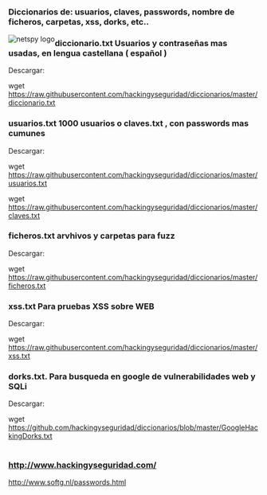 ### Diccionarios de: usuarios, claves, passwords, nombre de ficheros, carpetas, xss, dorks, etc..

<img style="float:left" alt="netspy logo" src="https://github.com/hackingyseguridad/diccionarios/blob/master/25pass.png">

### diccionario.txt Usuarios y contraseñas mas usadas, en lengua castellana ( español ) 

Descargar:

wget https://raw.githubusercontent.com/hackingyseguridad/diccionarios/master/diccionario.txt

### usuarios.txt  1000 usuarios o claves.txt , con passwords mas cumunes

Descargar:

wget https://raw.githubusercontent.com/hackingyseguridad/diccionarios/master/usuarios.txt

wget https://raw.githubusercontent.com/hackingyseguridad/diccionarios/master/claves.txt

### ficheros.txt  arvhivos y carpetas para fuzz

Descargar:

wget https://raw.githubusercontent.com/hackingyseguridad/diccionarios/master/ficheros.txt

### xss.txt Para pruebas XSS sobre WEB

Descargar:

wget https://raw.githubusercontent.com/hackingyseguridad/diccionarios/master/xss.txt

### dorks.txt. Para busqueda en google de vulnerabilidades web y SQLi

Descargar:

wget https://github.com/hackingyseguridad/diccionarios/blob/master/GoogleHackingDorks.txt
#
#

### http://www.hackingyseguridad.com/

http://www.softg.nl/passwords.html

